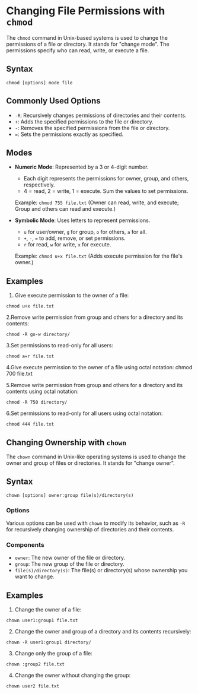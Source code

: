 # Changing File Permissions with `chmod`

The `chmod` command in Unix-based systems is used to change the permissions of a file or directory. It stands for "change mode". The permissions specify who can read, write, or execute a file.

## Syntax

`chmod [options] mode file`

## Commonly Used Options

- `-R`: Recursively changes permissions of directories and their contents.
- `+`: Adds the specified permissions to the file or directory.
- `-`: Removes the specified permissions from the file or directory.
- `=`: Sets the permissions exactly as specified.

## Modes

- **Numeric Mode**: Represented by a 3 or 4-digit number.
  - Each digit represents the permissions for owner, group, and others, respectively.
  - 4 = read, 2 = write, 1 = execute. Sum the values to set permissions.

  Example: `chmod 755 file.txt` (Owner can read, write, and execute; Group and others can read and execute.)

- **Symbolic Mode**: Uses letters to represent permissions.
  - `u` for user/owner, `g` for group, `o` for others, `a` for all.
  - `+`, `-`, `=` to add, remove, or set permissions.
  - `r` for read, `w` for write, `x` for execute.

  Example: `chmod u+x file.txt` (Adds execute permission for the file's owner.)

## Examples

1. Give execute permission to the owner of a file:

`chmod u+x file.txt`

2.Remove write permission from group and others for a directory and its contents:

 `chmod -R go-w directory/`

3.Set permissions to read-only for all users:

 `chmod a=r file.txt`

4.Give execute permission to the owner of a file using octal notation:
   chmod 700 file.txt

5.Remove write permission from group and others for a directory and its contents using octal notation:

`chmod -R 750 directory/`

6.Set permissions to read-only for all users using octal notation:

`chmod 444 file.txt`

## Changing Ownership with `chown`

The `chown` command in Unix-like operating systems is used to change the owner and group of files or directories. It stands for "change owner".

## Syntax

`chown [options] owner:group file(s)/directory(s)`

### Options

Various options can be used with `chown` to modify its behavior, such as `-R` for recursively changing ownership of directories and their contents.

### Components

- `owner`: The new owner of the file or directory.
- `group`: The new group of the file or directory.
- `file(s)/directory(s)`: The file(s) or directory(s) whose ownership you want to change.

## Examples

1. Change the owner of a file:

 `chown user1:group1 file.txt`

2. Change the owner and group of a directory and its contents recursively:

 `chown -R user1:group1 directory/`

3. Change only the group of a file:

 `chown :group2 file.txt`

4. Change the owner without changing the group:

 `chown user2 file.txt`
